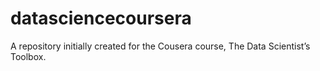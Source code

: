datasciencecoursera
===================

A repository initially created for the Cousera course, The Data Scientist’s Toolbox.
